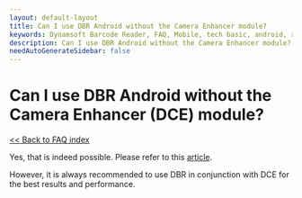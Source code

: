 ```yaml
---
layout: default-layout
title: Can I use DBR Android without the Camera Enhancer module?
keywords: Dynamsoft Barcode Reader, FAQ, Mobile, tech basic, android, requirements
description: Can I use DBR Android without the Camera Enhancer module?
needAutoGenerateSidebar: false
---
```


# Can I use DBR Android without the Camera Enhancer (DCE) module?

[<< Back to FAQ index](index.md)

Yes, that is indeed possible. Please refer to this [article](../samples/no-camera-enhancer.md). 

However, it is always recommended to use DBR in conjunction with DCE for the best results and performance.